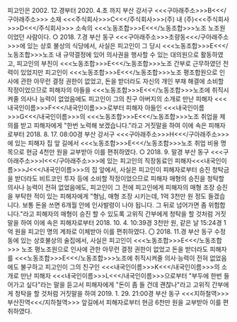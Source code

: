 피고인은 2002. 12.경부터 2020. 4.초 까지 부산 강서구 <<<구아래주소>>>B<<</구아래주소>>> 소재 <<<주식회사>>>C<<</주식회사>>>(주) 내 (주)<<<주식회사>>>D<<</주식회사>>> 소속의 <<<노동조합>>>E<<</노동조합>>>노조 노조원이었던 사람이다.
○ 2018. 7.경 부산 동구 <<<구아래주소>>>초량동<<</구아래주소>>>에 있는 상호 불상의 식당에서, 사실은 피고인이 그 당시 <<<노동조합>>>E<<</노동조합>>>노조 내 규약결정에 있어 의사권을 행사할 수 있는 대의원으로 활동하였고, 피고인의 부친이 <<<노동조합>>>E<<</노동조합>>>노조 간부로 근무하였던 전력이 있었지만 피고인이 <<<노동조합>>>E<<</노동조합>>>노조 평조합원으로 인사에 관한 아무런 결정 권한이 없었고, 돈을 받더라도 자신의 개인 부채 해결에 소비할 작정이었으므로 피해자의 아들을 <<<노동조합>>>E<<</노동조합>>>노조에 취직시켜줄 의사나 능력이 없었음에도 피고인이 그의 친구 아버지의 소개로 만난 피해자 <<<내국인이름>>>F<<</내국인이름>>>로부터 피해자 아들인 <<<내국인이름>>>G<<</내국인이름>>>의 <<<노동조합>>>E<<</노동조합>>>노조 취업을 제의를 받고 피해자에게 "한번 노력해 보겠습니다."라고 거짓말을 하여 이에 속은 피해자로부터 2018. 8. 17. 08:00경 부산 강서구 <<<구아래주소>>>H<<</구아래주소>>>에 있는 피해자 집 앞 길에서 <<<노동조합>>>E<<</노동조합>>>노조 취업 비용 명목으로 현금 4천만 원을 교부받아 이를 편취하였다.
○ 2018. 9. 말경 부산 동구 <<<구아래주소>>>I<<</구아래주소>>>에 있는 피고인의 직장동료인 피해자<<<내국인이름>>>J<<</내국인이름>>>의 집 앞에서, 사실은 피고인이 피해자로부터 승진 청탁금을 받더라도 비트코인 투자 등에 소비할 작정이었으므로 피해자 매형의 승진을 청탁할 의사나 능력이 전혀 없었음에도, 피고인이 그 전에 피고인에게 피해자의 매형 조장 승진을 부탁한 적이 있는 피해자에게 "형님, 매형 조장 시키는데, 1억 3천만 원 정도 들겠습니다. 보통 돈을 쓰면 6개월 안에 인사발령이 나야 됩니다. 그 뒤로 넘어가면 좀 위험합니다."라고 피해자의 매형이 승진 할 수 있도록 고위직 간부에게 청탁을 할 것처럼 거짓말을 하여 이에 속은 피해자로부터 2018. 10. 4. 10:39경 3천만 원, 같은 날 15:24경 1억 원을 피고인 명의 계좌로 이체받아 이를 편취하였다.
〇 2018. 11.경 부산 동구 수정동에 있는 상호불상의 술집에서, 사실은 피고인이 <<<노동조합>>>E<<</노동조합>>> 노조 평노조원으로 인사에 관한 아무런 결정 권한이 없었고 돈을 받더라도 피해자를 <<<노동조합>>>E<<</노동조합>>>노조에 취직시켜줄 의사·능력이 전혀 없었음에도 불구하고 피고인이 그의 친구인 <<<내국인이름>>>K<<</내국인이름>>>의 소개로 만난 피해자 <<<내국인이름>>>L<<</내국인이름>>>으로부터 "부두에 한번 들어가고 싶다"라는 말을 듣고서 피해자에게 "돈이 좀 들 건데 괜찮나"라고 고위직 간부에게 청탁을 할 것처럼 거짓말을 하여 2019. 1. 29. 21:00경 부산 동구 <<<지하철역>>>부산진역<<</지하철역>>> 앞길에서 피해자로부터 현금 6천만 원을 교부받아 이를 편취하였다.